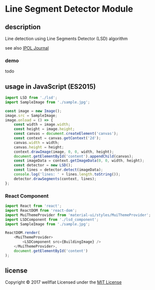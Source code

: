 # Line Segment Detector Module

## description

Line detection using Line Segments Detector (LSD) algorithm

see also [IPOL Journal][IPOL]

### demo
todo

## usage in JavaScript (ES2015)
```js
import LSD from './lsd';
import SampleImage from './sample.jpg';

const image = new Image();
image.src = SampleImage;
image.onload = () => {
    const width = image.width;
    const height = image.height;
    const canvas = document.createElement('canvas');
    const context = canvas.getContext('2d');
    canvas.width = width;
    canvas.height = height;
    context.drawImage(image, 0, 0, width, height);
    document.getElementById('content').appendChild(canvas);
    const imageData = context.getImageData(0, 0, width, height);
    const detector = new LSD();
    const lines = detector.detect(imageData);
    console.log('lines: ' + lines.length.toString());
    detector.drawSegments(context, lines);
};
```

### React Component
```js
import React from 'react';
import ReactDOM from 'react-dom';
import MuiThemeProvider from 'material-ui/styles/MuiThemeProvider';
import LSDComponent from './lsd_component';
import SampleImage from './sample.jpg';

ReactDOM.render(
    <MuiThemeProvider>
        <LSDComponent src={BuildingImage} />
    </MuiThemeProvider>,
    document.getElementById('content')
);
```


license
----------
Copyright &copy; 2017 wellflat Licensed under the [MIT License][MIT]

[MIT]: http://www.opensource.org/licenses/mit-license.php
[IPOL]: http://www.ipol.im/pub/art/2012/gjmr-lsd/
